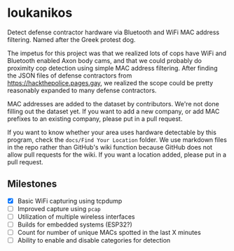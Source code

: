 # loukanikos
Detect defense contractor hardware via Bluetooth and WiFi MAC address filtering.
Named after the Greek protest dog.

The impetus for this project was that we realized lots of cops have WiFi and
Bluetooth enabled Axon body cams, and that we could probably do proximity cop
detection using simple MAC address filtering.
After finding the JSON files of defense contractors
from https://hackthepolice.pages.gay, we realized the scope could be pretty
reasonably expanded to many defense contractors.

MAC addresses are added to the dataset by contributors. We're not done filling
out the dataset yet. If you want to add a new company, or add MAC prefixes to an
existing company, please put in a pull request.

If you want to know whether your area uses hardware detectable by this program,
check the `docs/Find Your Location` folder. We use markdown files in the repo
rather than GitHub's wiki function because GitHub does not allow pull requests
for the wiki. If you want a location added, please put in a pull request.

## Milestones
- [X] Basic WiFi capturing using tcpdump
- [ ] Improved capture using `pcap`
- [ ] Utilization of multiple wireless interfaces
- [ ] Builds for embedded systems (ESP32?)
- [ ] Count for number of unique MACs spotted in the last X minutes
- [ ] Ability to enable and disable categories for detection
